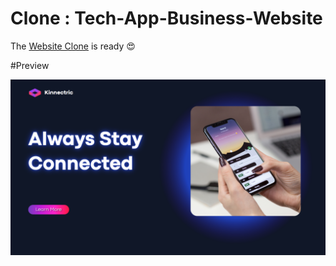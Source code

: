# Clone : Tech-App-Business-Website

The <a href="https://kalki2706.github.io/Tech-App-Business-Website/" target="_blank" >Website Clone</a> is ready 😍

#Preview

<img src="./images/preview_one.png" alt="preview of website">
